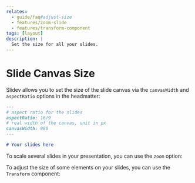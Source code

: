 ```yaml
---
relates:
  - guide/faq#adjust-size
  - features/zoom-slide
  - features/transform-component
tags: [layout]
description: |
  Set the size for all your slides.
---
```


# Slide Canvas Size

Slidev allows you to set the size of the slide canvas via the `canvasWidth` and `aspectRatio` options in the headmatter:

```md
---
# aspect ratio for the slides
aspectRatio: 16/9
# real width of the canvas, unit in px
canvasWidth: 980
---

# Your slides here
```

To scale several slides in your presentation, you can use the `zoom` option:

<LinkCard link="features/zoom-slide" />

To adjust the size of some elements on your slides, you can use the `Transform` component:

<LinkCard link="features/transform-component" />
